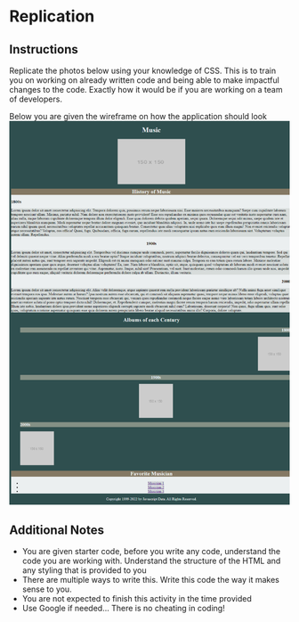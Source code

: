 # Replication

## Instructions

Replicate the photos below using your knowledge of CSS. This is to train you on working on already written code and being able to make impactful changes to the code. Exactly how it would be if you are working on a team of developers.

Below you are given the wireframe on how the application should look
<img src='img/rep.png'>

## Additional Notes

- You are given starter code, before you write any code, understand the code you are working with. Understand the structure of the HTML and any styling that is provided to you
- There are multiple ways to write this. Write this code the way it makes sense to you.
- You are not expected to finish this activity in the time provided
- Use Google if needed... There is no cheating in coding!
